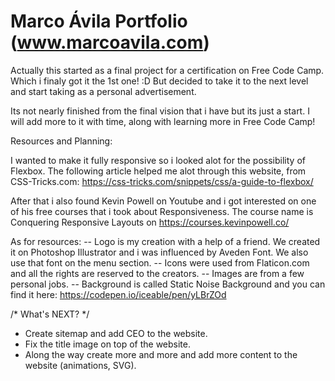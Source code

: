 ﻿# Marco Ávila Portfolio (www.marcoavila.com)
 
 Actually this started as a final project for a certification on Free Code Camp. Which i finaly got it the 1st one! :D
 But decided to take it to the next level and start taking as a personal advertisement. 
 
Its not nearly finished from the final vision that i have but its just a start. I will add more to it with time, along with learning more in Free Code Camp! 

Resources and Planning: 
 
 I wanted to make it fully responsive so i looked alot for the possibility of Flexbox. 
The following article helped me alot through this website, from CSS-Tricks.com:
https://css-tricks.com/snippets/css/a-guide-to-flexbox/

After that i also found Kevin Powell on Youtube and i got interested on one of his free courses that i took about Responsiveness.
The course name is Conquering Responsive Layouts on https://courses.kevinpowell.co/

As for resources: 
-- Logo is my creation with a help of a friend. We created it on Photoshop Illustrator and i was influenced by Aveden Font. We also use that font on the menu section. 
-- Icons were used from Flaticon.com and all the rights are reserved to the creators.
-- Images are from a few personal jobs. 
-- Background is called Static Noise Background and you can find it here: https://codepen.io/iceable/pen/yLBrZOd

/* What's NEXT? */ 
- Create sitemap and add CEO to the website. 
- Fix the title image on top of the website. 
- Along the way create more and more and add more content to the website (animations, SVG).
